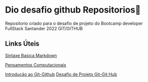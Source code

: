 # Dio desafio github Repositorios:runner:
Repositorio criado para o desafio de projeto do Bootcamp developer FullStack Santander 2022 GIT/GITHUB

## Links Úteis ##
[Sintaxe Basica Markdown](https://www.markdownguide.org/)


 [Pensamentos Computacionais](https://github.com/Cronuzgamer/Dio-desafio-github-Repositorios/tree/main/Pensamento%20Computacional)
 
[Introdução ao Git-Github](https://github.com/Cronuzgamer/Dio-desafio-github-Repositorios/tree/main/Introducao%20ao%20Git%20e%20ao%20Git%20Hub)
[Desafio de Projeto Git-Git Hub](https://github.com/Cronuzgamer/Dio-desafio-github-Repositorios/tree/main/Desafio%20de%20Projeto%20Git-Git%20Hub)
